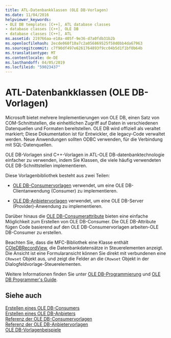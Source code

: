 ```yaml
---
title: ATL-Datenbankklassen (OLE DB-Vorlagen)
ms.date: 11/04/2016
helpviewer_keywords:
- OLE DB templates [C++], ATL database classes
- database classes [C++], OLE DB
- database classes [C++], ATL
ms.assetid: 219766aa-e18a-405f-9e36-d7a0fdb31b2b
ms.openlocfilehash: 2ecde060f10a7c2a056869525f58d0bb4da67963
ms.sourcegitcommit: c7f90df497e6261764893f9cc04b5d1f1bf0b64b
ms.translationtype: MT
ms.contentlocale: de-DE
ms.lasthandoff: 04/05/2019
ms.locfileid: "59023437"
---
```

# <a name="atl-database-classes-ole-db-templates"></a>ATL-Datenbankklassen (OLE DB-Vorlagen)

Microsoft bietet mehrere Implementierungen von OLE DB, einen Satz von COM-Schnittstellen, die einheitlichen Zugriff auf Daten in verschiedenen Datenquellen und Formaten bereitstellen.  OLE DB wird offiziell als veraltet markiert; Diese Dokumentation ist für Entwickler, die legacy-Code verwaltet werden. Neue Anwendungen sollten ODBC verwenden, für die Verbindung mit SQL-Datenquellen.

OLE DB-Vorlagen sind C++-Vorlagen in ATL-OLE DB-datenbanktechnologie einfacher zu verwenden, indem Sie Klassen, die viele häufig verwendeten OLE DB-Schnittstellen implementieren.

Diese Vorlagenbibliothek besteht aus zwei Teilen:

- [OLE DB-Consumervorlagen](../data/oledb/ole-db-consumer-templates-cpp.md) verwendet, um eine OLE DB-Clientanwendung (Consumer) zu implementieren.

- [OLE DB-Anbietervorlagen](../data/oledb/ole-db-provider-templates-cpp.md) verwendet, um eine OLE DB-Server (Provider)-Anwendung zu implementieren.

Darüber hinaus die [OLE DB-Consumerattribute](../windows/ole-db-consumer-attributes.md) bieten eine einfache Möglichkeit zum Erstellen von OLE DB-Consumer. Die OLE DB-Attribute fügen Code basierend auf den OLE DB-Consumervorlagen arbeiten-OLE DB-Consumer zu erstellen.

Beachten Sie, dass die MFC-Bibliothek eine Klasse enthält [COleDBRecordView](../mfc/reference/coledbrecordview-class.md), die Datenbankdatensätze in Steuerelementen anzeigt. Die Ansicht ist eine Formularansicht können Sie direkt mit verbundenen eine `CRowset` Objekt aus, und zeigt die Felder an die `CRowset` Objekt in der Dialogfeldvorlage-Steuerelementen.

Weitere Informationen finden Sie unter [OLE DB-Programmierung](../data/oledb/ole-db-programming.md) und [OLE DB Programmer's Guide](/sql/connect/oledb/ole-db/oledb-driver-for-sql-server-programming).

## <a name="see-also"></a>Siehe auch

[Erstellen eines OLE DB-Consumers](../data/oledb/creating-an-ole-db-consumer.md)<br/>
[Erstellen eines OLE DB-Anbieters](../data/oledb/creating-an-ole-db-provider.md)<br/>
[Referenz der OLE DB-Consumervorlagen](../data/oledb/ole-db-consumer-templates-reference.md)<br/>
[Referenz der OLE DB-Anbietervorlagen](../data/oledb/ole-db-provider-templates-reference.md)<br/>
[OLE DB-Vorlagenbeispiele](https://github.com/Microsoft/VCSamples)